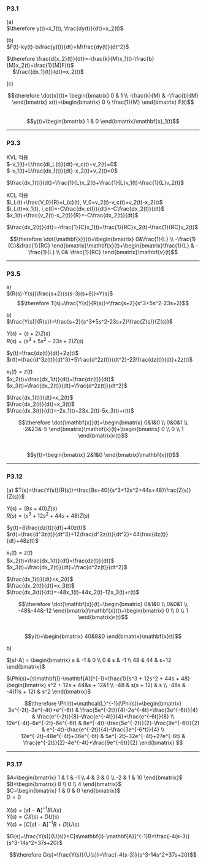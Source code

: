 ### P3.1  

(a)  
$\therefore y(t)=x_1(t),  \frac{dy(t)}{dt}=x_2(t)$  

(b)  
$F(t)-ky(t)-b\frac{y(t)}{dt}=M\frac{dy(t)}{dt^2}$  

$\therefore \frac{d{x_2}(t)}{dt}=-\frac{k}{M}x_1(t)-\frac{b}{M}x_2(t)+\frac{1}{M}F(t)$  
&nbsp; &nbsp; $\frac{{dx_1}(t)}{dt}=x_2(t)$  

(c)  

$$\therefore \dot{x}(t)=
\begin{bmatrix} 0 & 1 \\ -\frac{k}{M} & -\frac{b}{M} \end{bmatrix}
x(t)+\begin{bmatrix} 0 \\ \frac{1}{M} \end{bmatrix}
F(t)$$  
$$y(t)=\begin{bmatrix} 1 & 0 \end{bmatrix}\mathbf{x}_1(t)$$  

---
### P3.3  

KVL 적용  
$-v_1(t)+L\frac{di_L(t)}{dt}-v_c(t)+v_2(t)=0$  
$-v_1(t)+L\frac{dx_1(t)}{dt}-x_2(t)+v_2(t)=0$  

$\frac{dx_1(t)}{dt}=\frac{1}{L}x_2(t)+\frac{1}{L}v_1(t)-\frac{1}{L}v_2(t)$  

KCL 적용   
$i_L(t)+\frac{V_0}{R}=i_{c}(t), V_0=v_2(t)-v_c(t)=v_2(t)-x_2(t)$  
$i_L(t)=x_1(t), i_c(t)=-C\frac{dv_c(t)}{dt}=-C\frac{dx_2(t)}{dt}$  
$x_1(t)+\frac{v_2(t)-x_2(t)}{R}=-C\frac{dx_2(t)}{dt}$  

$\frac{dx_2(t)}{dt}=-\frac{1}{C}x_1(t)+\frac{1}{RC}x_2(t)-\frac{1}{RC}v_2(t)$  

$$\therefore \dot{\mathbf{x}}(t)=\begin{bmatrix} 0&\frac{1}{L} \\ -\frac{1}{C}&\frac{1}{RC} \end{bmatrix}\mathbf{x}(t)+\begin{bmatrix}\frac{1}{L} & -\frac{1}{L} \\ 0&-\frac{1}{RC} \end{bmatrix}\mathbf{v}(t)$$  

---
### P3.5  

a)  
$(R(s)-Y(s))\frac{s+2}{s(s-3)(s+8)}=Y(s)$  
$$\therefore T(s)=\frac{Y(s)}{R(s)}=\frac{s+2}{s^3+5s^2-23s+2}$$  

b)  
$\frac{Y(s)}{R(s)}=\frac{s+2}{s^3+5s^2-23s+2}\frac{Z(s)}{Z(s)}$ 

$Y(s)=(s+2)Z(s)$  
$R(s)=(s^3+5s^2-23s+2)Z(s)$    

$y(t)=\frac{dz(t)}{dt}+2z(t)$  
$r(t)=\frac{d^3z(t)}{dt^3}+5\frac{d^2z(t)}{dt^2}-23\frac{dz(t)}{dt}+2z(t)$  

$x_1(t)=z(t)$  
$x_2(t)=\frac{dx_1(t)}{dt}=\frac{dz(t)}{dt}$  
$x_3(t)=\frac{dx_2(t)}{dt}=\frac{d^2z(t)}{dt^2}$  

$\frac{dx_1(t)}{dt}=x_2(t)$  
$\frac{dx_2(t)}{dt}=x_3(t)$  
$\frac{dx_3(t)}{dt}=-2x_1(t)+23x_2(t)-5x_3(t)+r(t)$  

$$\therefore \dot{\mathbf{x}}(t)=\begin{bmatrix} 
0&1&0 \\
0&0&1 \\
-2&23&-5
\end{bmatrix}\mathbf{x}(t)+\begin{bmatrix}
0 \\ 0 \\ 1
\end{bmatrix}r(t)$$  
$$y(t)=\begin{bmatrix} 2&1&0 \end{bmatrix}\mathbf{x}(t)$$

---
### P3.12  

(a)
$T(s)=\frac{Y(s)}{R(s)}=\frac{8s+40}{s^3+12s^2+44s+48}\frac{Z(s)}{Z(s)}$  

$Y(s)=(8s+40)Z(s)$  
$R(s)=(s^3+12s^2+44s+48)Z(s)$    

$y(t)=8\frac{dz(t)}{dt}+40z(t)$  
$r(t)=\frac{d^3z(t)}{dt^3}+12\frac{d^2z(t)}{dt^2}+44\frac{dz(t)}{dt}+48z(t)$  

$x_1(t)=z(t)$  
$x_2(t)=\frac{dx_1(t)}{dt}=\frac{dz(t)}{dt}$  
$x_3(t)=\frac{dx_2(t)}{dt}=\frac{d^2z(t)}{dt^2}$  

$\frac{dx_1(t)}{dt}=x_2(t)$  
$\frac{dx_2(t)}{dt}=x_3(t)$  
$\frac{dx_3(t)}{dt}=-48x_1(t)-44x_2(t)-12x_3(t)+r(t)$  

$$\therefore \dot{\mathbf{x}}(t)=\begin{bmatrix} 
0&1&0 \\
0&0&1 \\
-48&-44&-12
\end{bmatrix}\mathbf{x}(t)+\begin{bmatrix}
0 \\ 0 \\ 1
\end{bmatrix}r(t)$$  
$$y(t)=\begin{bmatrix} 40&8&0 \end{bmatrix}\mathbf{x}(t)$$

b)  

$[sI-A] =
\begin{bmatrix}
s & -1 & 0 \\
0 & s & -1 \\
48 & 44 & s+12
\end{bmatrix}$  

$\Phi(s)=[s\mathbf{I}-\mathbf{A}]^{-1}=\frac{1}{s^3 + 12s^2 + 44s + 48}
\begin{bmatrix}
s^2 + 12s + 44&s + 12&1 \\
-48 & s(s + 12) & s \\
-48s & -4(11s + 12) & s^2
\end{bmatrix}$  

$$\therefore \Phi(t)=\mathcal{L}^{-1}(\Phi(s))=\begin{bmatrix}
3e^{-2t}-3e^{-4t}+e^{-6t} & \frac{5e^{-2t}}{4}-2e^{-4t}+\frac{3e^{-6t}}{4} & \frac{e^{-2t}}{8}-\frac{e^{-4t}}{4}+\frac{e^{-6t}}{8} \\
12e^{-4t}-6e^{-2t}-6e^{-6t} & 8e^{-4t}-\frac{5e^{-2t}}{2}-\frac{9e^{-6t}}{2} & e^{-4t}-\frac{e^{-2t}}{4}-\frac{3e^{-6*t}}{4} \\
12e^{-2t}-48e^{-4t}+36e^{-6t} & 5e^{-2t}-32e^{-4t}+27e^{-6t} & \frac{e^{-2t}}{2}-4e^{-4t}+\frac{9e^{-6t}}{2}
\end{bmatrix}
$$  

---
### P3.17  

$A=\begin{bmatrix}
1 & 1 & -1 \\ 4 & 3 & 0 \\ -2 & 1 & 10
\end{bmatrix}$  
$B=\begin{bmatrix} 0 \\ 0 \\ 4 \end{bmatrix}$  
$C=\begin{bmatrix} 1 & 0 & 0 \end{bmatrix}$  
$D=0$  

$X(s)=[s\mathbf{I}-\mathbf{A}]^{-1}BU(s)$  
$Y(s)=CX(s)+DU(s)$  
$Y(s)=[C[s\mathbf{I}-\mathbf{A}]^{-1}B+D]U(s)$  

$G(s)=\frac{Y(s)}{U(s)}=C[s\mathbf{I}-\mathbf{A}]^{-1}B=\frac{-4(s-3)}{s^3-14s^2+37s+20}$  

$$\therefore G(s)=\frac{Y(s)}{U(s)}=\frac{-4(s-3)}{s^3-14s^2+37s+20}$$





